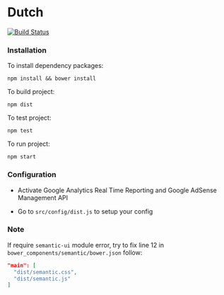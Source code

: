 # Dutch

[![Build Status](https://travis-ci.org/davidhazeland/dutch.svg?branch=master)](https://travis-ci.org/davidhazeland/dutch)

### Installation

To install dependency packages:

```
npm install && bower install
```

To build project:

```
npm dist
```

To test project:

```
npm test
```

To run project:

```
npm start
```

### Configuration

- Activate Google Analytics Real Time Reporting and Google AdSense Management API

- Go to `src/config/dist.js` to setup your config


### Note

If require `semantic-ui` module error, try to fix line 12 in `bower_components/semantic/bower.json` follow:

```json
"main": [
  "dist/semantic.css",
  "dist/semantic.js"
]
```
